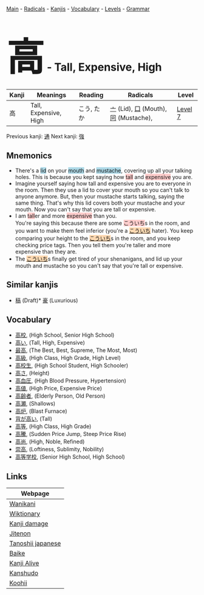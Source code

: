 <style> bigfont {font-size: 100px}</style>
[Main](../index.md) -
[Radicals](../radicals.md) -
[Kanjis](../kanjis.md) -
[Vocabulary](../vocabulary.md) -
[Levels](../levels.md) -
[Grammar](../grammar.md)
# <bigfont> 高</bigfont> - Tall, Expensive, High 

| Kanji | Meanings | Reading | Radicals | Level |
| --- | --- | --- | --- | --- |
| 高 | Tall, Expensive, High | こう, たか | [亠](../radicals/亠.md) (Lid), [口](../radicals/口.md) (Mouth), [冋](../radicals/冋.md) (Mustache),  | [Level 7](../levels/wk_level7.md) |

Previous kanji: [通](通.md) Next kanji: [強](強.md) 

## Mnemonics
 * There's a <span style="background-color:#ADD8E6"> lid</span> on your <span style="background-color:#ADD8E6"> mouth</span> and <span style="background-color:#ADD8E6"> mustache</span>, covering up all your talking holes. This is because you kept saying how <span style="background-color:#ffcccb"> tall</span> and <span style="background-color:#ffcccb"> expensive</span> you are.
* Imagine yourself saying how tall and expensive you are to everyone in the room. Then they use a lid to cover your mouth so you can't talk to anyone anymore. But, then your mustache starts talking, saying the same thing. That's why this lid covers both your mustache and your mouth. Now you can't say that you are tall or expensive.
* I am <span style="background-color:#ffcccb"> tall</span>er and more <span style="background-color:#ffcccb"> expensive</span> than you. <br />You're saying this because there are some <span style="background-color:#ffcccb"> こういち</span>s in the room, and you want to make them feel inferior (you're a <span style="background-color:#fed8b1"> [こういち](https://jisho.org/search/こういち)</span> hater). You keep comparing your height to the <span style="background-color:#fed8b1"> [こういち](https://jisho.org/search/こういち)</span>s in the room, and you keep checking price tags. Then you tell them you're taller and more expensive than they are.
* The <span style="background-color:#fed8b1"> [こういち](https://jisho.org/search/こういち)</span>s finally get tired of your shenanigans, and lid up your mouth and mustache so you can't say that you're tall or expensive. 


## Similar kanjis
 * [稿](稿.md) (Draft)* [豪](豪.md) (Luxurious)


## Vocabulary
 * [高校](../vocabulary/高.md), (High School, Senior High School)
* [高い](../vocabulary/高.md), (Tall, High, Expensive)
* [最高](../vocabulary/高.md), (The Best, Best, Supreme, The Most, Most)
* [高級](../vocabulary/高.md), (High Class, High Grade, High Level)
* [高校生](../vocabulary/高.md), (High School Student, High Schooler)
* [高さ](../vocabulary/高.md), (Height)
* [高血圧](../vocabulary/高.md), (High Blood Pressure, Hypertension)
* [高値](../vocabulary/高.md), (High Price, Expensive Price)
* [高齢者](../vocabulary/高.md), (Elderly Person, Old Person)
* [高瀬](../vocabulary/高.md), (Shallows)
* [高炉](../vocabulary/高.md), (Blast Furnace)
* [背が高い](../vocabulary/高.md), (Tall)
* [高等](../vocabulary/高.md), (High Class, High Grade)
* [高騰](../vocabulary/高.md), (Sudden Price Jump, Steep Price Rise)
* [高尚](../vocabulary/高.md), (High, Noble, Refined)
* [崇高](../vocabulary/高.md), (Loftiness, Sublimity, Nobility)
* [高等学校](../vocabulary/高.md), (Senior High School, High School)



## Links 

| Webpage |
| --- |
| [Wanikani          ](https://www.wanikani.com/kanji/高) |
| [Wiktionary        ](https://en.wiktionary.org/wiki/高) |
| [Kanji damage      ](http://www.kanjidamage.com/kanji/search?utf8=✓&q=高) |
| [Jitenon           ](https://jitenon.com/kanji/高) |
| [Tanoshii japanese ](https://www.tanoshiijapanese.com/dictionary/kanji.cfm?k=高) |
| [Baike             ](https://baike.baidu.com/item/高) |
| [Kanji Alive       ](https://app.kanjialive.com/高) |
| [Kanshudo          ](https://www.kanshudo.com/searchmn?q=高) |
| [Koohii            ](https://kanji.koohii.com/study/kanji/高) |
